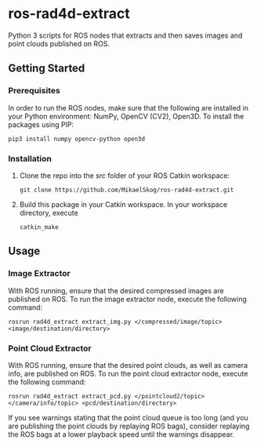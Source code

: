 # ros-rad4d-extract
Python 3 scripts for ROS nodes that extracts and then saves images and point clouds published on ROS.

## Getting Started
### Prerequisites
In order to run the ROS nodes, make sure that the following are installed in your Python environment: NumPy, OpenCV (CV2), Open3D. To install the packages using PIP:
```
pip3 install numpy opencv-python open3d
```

### Installation
1. Clone the repo into the _src_ folder of your ROS Catkin workspace:
   ```
   git clone https://github.com/MikaelSkog/ros-rad4d-extract.git
   ```
2. Build this package in your Catkin workspace. In your workspace directory, execute
   ```
   catkin_make
   ```

## Usage
### Image Extractor
With ROS running, ensure that the desired compressed images are published on ROS. To run the image extractor node, execute the following command:
```
rosrun rad4d_extract extract_img.py </compressed/image/topic> <image/destination/directory>
```
### Point Cloud Extractor
With ROS running, ensure that the desired point clouds, as well as camera info, are published on ROS. To run the point cloud extractor node, execute the following command:
```
rosrun rad4d_extract extract_pcd.py </pointcloud2/topic> </camera/info/topic> <pcd/destination/directory>
```
If you see warnings stating that the point cloud queue is too long (and you are publishing the point clouds by replaying ROS bags), consider replaying the ROS bags at a lower playback speed until the warnings disappear.
